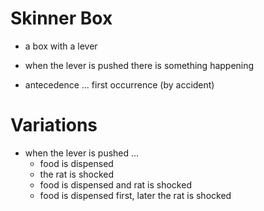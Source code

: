 # Skinner Box
- a box with a lever
- when the lever is pushed there is something happening

- antecedence ... first occurrence (by accident)
# Variations
- when the lever is pushed ...
	- food is dispensed
	- the rat is shocked
	- food is dispensed and rat is shocked
	- food is dispensed first, later the rat is shocked